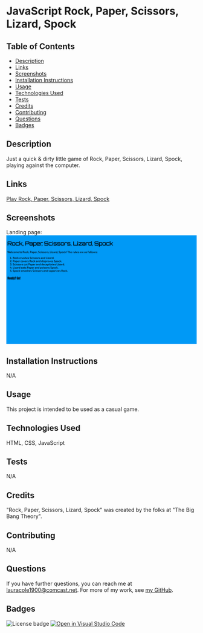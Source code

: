 # JavaScript Rock, Paper, Scissors, Lizard, Spock

## Table of Contents

* [Description](#description)
* [Links](#links)
* [Screenshots](#screenshots)
* [Installation Instructions](#installation-instructions)
* [Usage](#usage)
* [Technologies Used](#technologies-used)
* [Tests](#tests)
* [Credits](#credits)
* [Contributing](#contributing)
* [Questions](#questions)
* [Badges](#badges)

## Description

Just a quick &amp; dirty little game of Rock, Paper, Scissors, Lizard, Spock, playing against the computer.

## Links

[Play Rock, Paper, Scissors, Lizard, Spock](https://lauracole1900.github.io/js-rpszk/)

## Screenshots

Landing page:
![Landing page](./assets/images/RPSZK-screenshot.png)

## Installation Instructions

N/A

## Usage

This project is intended to be used as a casual game.

## Technologies Used

HTML, CSS, JavaScript

## Tests

N/A

## Credits

"Rock, Paper, Scissors, Lizard, Spock" was created by the folks at "The Big Bang Theory".

## Contributing

N/A

## Questions

If you have further questions, you can reach me at lauracole1900@comcast.net. For more of my work, see [my GitHub](https://github.com/LauraCole1900).

## Badges

![License badge](https://img.shields.io/badge/license-MIT-brightgreen) [![Open in Visual Studio Code](https://open.vscode.dev/badges/open-in-vscode.svg)](https://open.vscode.dev/LauraCole1900/js-rpszk)